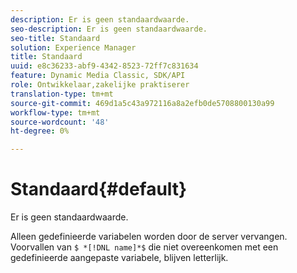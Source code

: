 ```yaml
---
description: Er is geen standaardwaarde.
seo-description: Er is geen standaardwaarde.
seo-title: Standaard
solution: Experience Manager
title: Standaard
uuid: e8c36233-abf9-4342-8523-72ff7c831634
feature: Dynamic Media Classic, SDK/API
role: Ontwikkelaar,zakelijke praktiserer
translation-type: tm+mt
source-git-commit: 469d1a5c43a972116a8a2efb0de5708800130a99
workflow-type: tm+mt
source-wordcount: '48'
ht-degree: 0%

---
```



# Standaard{#default}

Er is geen standaardwaarde.

Alleen gedefinieerde variabelen worden door de server vervangen. Voorvallen van `$ *[!DNL name]*$` die niet overeenkomen met een gedefinieerde aangepaste variabele, blijven letterlijk.

